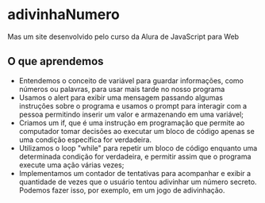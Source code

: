 # adivinhaNumero
Mas um site desenvolvido pelo curso da Alura de JavaScript para Web


## O que aprendemos 
- Entendemos o conceito de variável para guardar informações, como números ou palavras, para usar mais tarde no nosso programa
- Usamos o alert para exibir uma mensagem passando algumas instruções sobre o programa e usamos o prompt para interagir com a pessoa permitindo inserir um valor e armazenando em uma variável;
- Criamos um if, que é uma instrução em programação que permite ao computador tomar decisões ao executar um bloco de código apenas se uma condição específica for verdadeira.
- Utilizamos o loop "while" para repetir um bloco de código enquanto uma determinada condição for verdadeira, e permitir assim que o programa execute uma ação várias vezes;
- Implementamos um contador de tentativas para acompanhar e exibir a quantidade de vezes que o usuário tentou adivinhar um número secreto. Podemos fazer isso, por exemplo, em um jogo de adivinhação.
